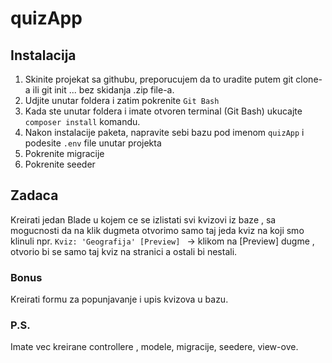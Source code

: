 # quizApp

## Instalacija
 
 1. Skinite projekat sa githubu, preporucujem da to uradite putem git clone-a ili git init ... bez skidanja .zip file-a.
 2. Udjite unutar foldera i zatim pokrenite `Git Bash`
 3. Kada ste unutar foldera i imate otvoren terminal (Git Bash) ukucajte `composer install` komandu.
 4. Nakon instalacije paketa, napravite sebi bazu pod imenom `quizApp` i podesite `.env` file unutar projekta
 5. Pokrenite migracije
 6. Pokrenite seeder
 
 
 ## Zadaca
 
 Kreirati jedan Blade u kojem ce se izlistati svi kvizovi iz baze , sa mogucnosti da na klik dugmeta otvorimo samo taj jeda kviz na koji smo klinuli 
 npr. `Kviz: 'Geografija' [Preview] ` -> klikom na [Preview] dugme , otvorio bi se samo taj kviz na stranici a ostali bi nestali.
 
 ### Bonus 
 
 Kreirati formu za popunjavanje i upis kvizova u bazu.
 
 ### P.S.
 Imate vec kreirane controllere , modele, migracije, seedere, view-ove.
